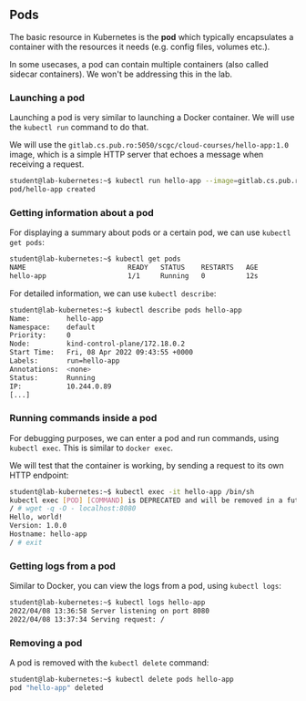 ## Pods

The basic resource in Kubernetes is the **pod** which typically encapsulates a container with the resources it needs (e.g. config files, volumes etc.).

In some usecases, a pod can contain multiple containers (also called sidecar containers). We won't be addressing this in the lab.

### Launching a pod

Launching a pod is very similar to launching a Docker container. We will use the `kubectl run` command to do that.

We will use the `gitlab.cs.pub.ro:5050/scgc/cloud-courses/hello-app:1.0` image, which is a simple HTTP server that echoes a message when receiving a request.

```bash
student@lab-kubernetes:~$ kubectl run hello-app --image=gitlab.cs.pub.ro:5050/scgc/cloud-courses/hello-app:1.0
pod/hello-app created
```

### Getting information about a pod

For displaying a summary about pods or a certain pod, we can use `kubectl get pods`:

```bash
student@lab-kubernetes:~$ kubectl get pods
NAME                         READY   STATUS    RESTARTS   AGE
hello-app                    1/1     Running   0          12s
```

For detailed information, we can use `kubectl describe`:

```bash
student@lab-kubernetes:~$ kubectl describe pods hello-app
Name:         hello-app
Namespace:    default
Priority:     0
Node:         kind-control-plane/172.18.0.2
Start Time:   Fri, 08 Apr 2022 09:43:55 +0000
Labels:       run=hello-app
Annotations:  <none>
Status:       Running
IP:           10.244.0.89
[...]
```

### Running commands inside a pod

For debugging purposes, we can enter a pod and run commands, using `kubectl exec`. This is similar to `docker exec`.

We will test that the container is working, by sending a request to its own HTTP endpoint:

```bash
student@lab-kubernetes:~$ kubectl exec -it hello-app /bin/sh
kubectl exec [POD] [COMMAND] is DEPRECATED and will be removed in a future version. Use kubectl exec [POD] -- [COMMAND] instead.
/ # wget -q -O - localhost:8080
Hello, world!
Version: 1.0.0
Hostname: hello-app
/ # exit
```

### Getting logs from a pod

Similar to Docker, you can view the logs from a pod, using `kubectl logs`:

```bash
student@lab-kubernetes:~$ kubectl logs hello-app
2022/04/08 13:36:58 Server listening on port 8080
2022/04/08 13:37:34 Serving request: /
```

### Removing a pod

A pod is removed with the `kubectl delete` command:

```bash
student@lab-kubernetes:~$ kubectl delete pods hello-app
pod "hello-app" deleted
```
